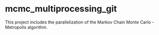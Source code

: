 # mcmc_multiprocessing_git
This project includes the parallelization of the Markov Chain Monte Carlo - Metropolis algorithm.
